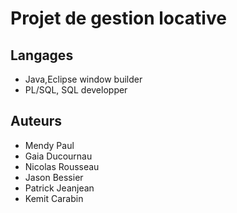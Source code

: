 # Projet de gestion locative


## Langages 
- Java,Eclipse window builder
- PL/SQL, SQL developper

## Auteurs
- Mendy Paul
- Gaia Ducournau
- Nicolas Rousseau
- Jason Bessier
- Patrick Jeanjean
- Kemit Carabin

